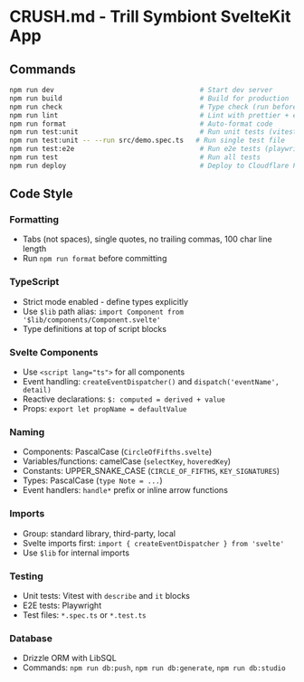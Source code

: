 # CRUSH.md - Trill Symbiont SvelteKit App

## Commands
```bash
npm run dev                                    # Start dev server
npm run build                                  # Build for production
npm run check                                  # Type check (run before committing)
npm run lint                                   # Lint with prettier + eslint (run before committing)
npm run format                                 # Auto-format code
npm run test:unit                              # Run unit tests (vitest)
npm run test:unit -- --run src/demo.spec.ts   # Run single test file
npm run test:e2e                               # Run e2e tests (playwright)
npm run test                                   # Run all tests
npm run deploy                                 # Deploy to Cloudflare Pages
```

## Code Style

### Formatting
- Tabs (not spaces), single quotes, no trailing commas, 100 char line length
- Run `npm run format` before committing

### TypeScript
- Strict mode enabled - define types explicitly
- Use `$lib` path alias: `import Component from '$lib/components/Component.svelte'`
- Type definitions at top of script blocks

### Svelte Components
- Use `<script lang="ts">` for all components
- Event handling: `createEventDispatcher()` and `dispatch('eventName', detail)`
- Reactive declarations: `$: computed = derived + value`
- Props: `export let propName = defaultValue`

### Naming
- Components: PascalCase (`CircleOfFifths.svelte`)
- Variables/functions: camelCase (`selectKey`, `hoveredKey`)
- Constants: UPPER_SNAKE_CASE (`CIRCLE_OF_FIFTHS`, `KEY_SIGNATURES`)
- Types: PascalCase (`type Note = ...`)
- Event handlers: `handle*` prefix or inline arrow functions

### Imports
- Group: standard library, third-party, local
- Svelte imports first: `import { createEventDispatcher } from 'svelte'`
- Use `$lib` for internal imports

### Testing
- Unit tests: Vitest with `describe` and `it` blocks
- E2E tests: Playwright
- Test files: `*.spec.ts` or `*.test.ts`

### Database
- Drizzle ORM with LibSQL
- Commands: `npm run db:push`, `npm run db:generate`, `npm run db:studio`

